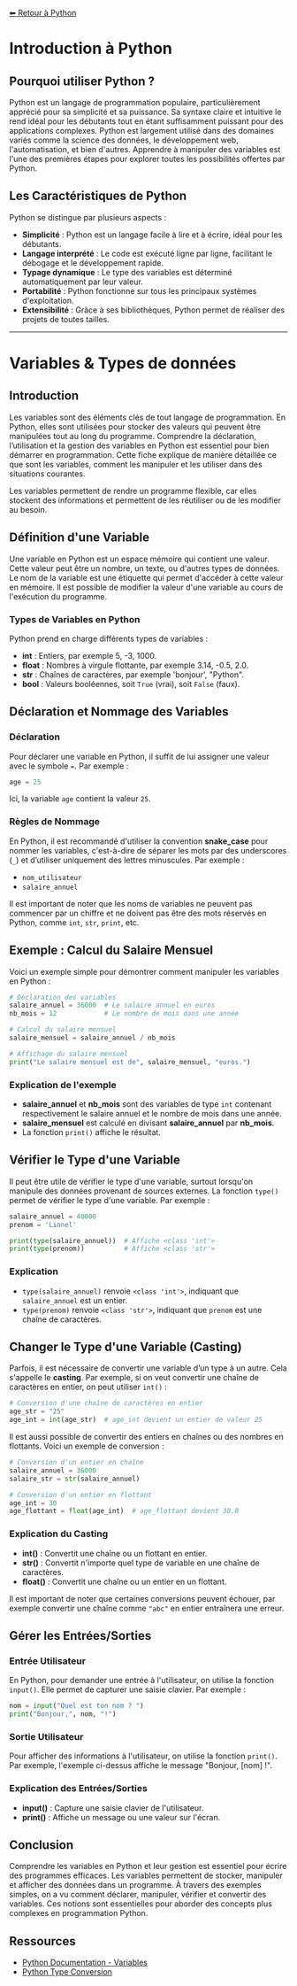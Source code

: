 [⬅ Retour à Python](../README.md)

# Introduction à Python

## Pourquoi utiliser Python ?

Python est un langage de programmation populaire, particulièrement apprécié pour sa simplicité et sa puissance. Sa syntaxe claire et intuitive le rend idéal pour les débutants tout en étant suffisamment puissant pour des applications complexes. Python est largement utilisé dans des domaines variés comme la science des données, le développement web, l'automatisation, et bien d'autres. Apprendre à manipuler des variables est l'une des premières étapes pour explorer toutes les possibilités offertes par Python.

## Les Caractéristiques de Python

Python se distingue par plusieurs aspects :
- **Simplicité** : Python est un langage facile à lire et à écrire, idéal pour les débutants.
- **Langage interprété** : Le code est exécuté ligne par ligne, facilitant le débogage et le développement rapide.
- **Typage dynamique** : Le type des variables est déterminé automatiquement par leur valeur.
- **Portabilité** : Python fonctionne sur tous les principaux systèmes d'exploitation.
- **Extensibilité** : Grâce à ses bibliothèques, Python permet de réaliser des projets de toutes tailles.

---

# Variables & Types de données

## Introduction

Les variables sont des éléments clés de tout langage de programmation. En Python, elles sont utilisées pour stocker des valeurs qui peuvent être manipulées tout au long du programme. Comprendre la déclaration, l’utilisation et la gestion des variables en Python est essentiel pour bien démarrer en programmation. Cette fiche explique de manière détaillée ce que sont les variables, comment les manipuler et les utiliser dans des situations courantes. 

Les variables permettent de rendre un programme flexible, car elles stockent des informations et permettent de les réutiliser ou de les modifier au besoin.

## Définition d'une Variable

Une variable en Python est un espace mémoire qui contient une valeur. Cette valeur peut être un nombre, un texte, ou d'autres types de données. Le nom de la variable est une étiquette qui permet d'accéder à cette valeur en mémoire. Il est possible de modifier la valeur d'une variable au cours de l'exécution du programme.

### Types de Variables en Python

Python prend en charge différents types de variables :
- **int** : Entiers, par exemple 5, -3, 1000.
- **float** : Nombres à virgule flottante, par exemple 3.14, -0.5, 2.0.
- **str** : Chaînes de caractères, par exemple 'bonjour', "Python".
- **bool** : Valeurs booléennes, soit `True` (vrai), soit `False` (faux).

## Déclaration et Nommage des Variables

### Déclaration

Pour déclarer une variable en Python, il suffit de lui assigner une valeur avec le symbole `=`. Par exemple :

```python
age = 25
```

Ici, la variable `age` contient la valeur `25`.

### Règles de Nommage

En Python, il est recommandé d'utiliser la convention **snake_case** pour nommer les variables, c'est-à-dire de séparer les mots par des underscores (`_`) et d’utiliser uniquement des lettres minuscules. Par exemple :
- `nom_utilisateur`
- `salaire_annuel`

Il est important de noter que les noms de variables ne peuvent pas commencer par un chiffre et ne doivent pas être des mots réservés en Python, comme `int`, `str`, `print`, etc.

## Exemple : Calcul du Salaire Mensuel

Voici un exemple simple pour démontrer comment manipuler les variables en Python :

```python
# Déclaration des variables
salaire_annuel = 36000  # Le salaire annuel en euros
nb_mois = 12            # Le nombre de mois dans une année

# Calcul du salaire mensuel
salaire_mensuel = salaire_annuel / nb_mois

# Affichage du salaire mensuel
print("Le salaire mensuel est de", salaire_mensuel, "euros.")
```

### Explication de l'exemple
- **salaire_annuel** et **nb_mois** sont des variables de type `int` contenant respectivement le salaire annuel et le nombre de mois dans une année.
- **salaire_mensuel** est calculé en divisant **salaire_annuel** par **nb_mois**.
- La fonction `print()` affiche le résultat.

## Vérifier le Type d'une Variable

Il peut être utile de vérifier le type d'une variable, surtout lorsqu'on manipule des données provenant de sources externes. La fonction `type()` permet de vérifier le type d'une variable. Par exemple :

```python
salaire_annuel = 40000
prenom = 'Lionel'

print(type(salaire_annuel))  # Affiche <class 'int'>
print(type(prenom))          # Affiche <class 'str'>
```

### Explication
- `type(salaire_annuel)` renvoie `<class 'int'>`, indiquant que `salaire_annuel` est un entier.
- `type(prenom)` renvoie `<class 'str'>`, indiquant que `prenom` est une chaîne de caractères.

## Changer le Type d'une Variable (Casting)

Parfois, il est nécessaire de convertir une variable d’un type à un autre. Cela s'appelle le **casting**. Par exemple, si on veut convertir une chaîne de caractères en entier, on peut utiliser `int()` :

```python
# Conversion d'une chaîne de caractères en entier
age_str = "25"
age_int = int(age_str)  # age_int devient un entier de valeur 25
```

Il est aussi possible de convertir des entiers en chaînes ou des nombres en flottants. Voici un exemple de conversion :

```python
# Conversion d'un entier en chaîne
salaire_annuel = 36000
salaire_str = str(salaire_annuel)

# Conversion d'un entier en flottant
age_int = 30
age_flottant = float(age_int)  # age_flottant devient 30.0
```

### Explication du Casting
- **int()** : Convertit une chaîne ou un flottant en entier.
- **str()** : Convertit n'importe quel type de variable en une chaîne de caractères.
- **float()** : Convertit une chaîne ou un entier en un flottant.

Il est important de noter que certaines conversions peuvent échouer, par exemple convertir une chaîne comme `"abc"` en entier entraînera une erreur.

## Gérer les Entrées/Sorties

### Entrée Utilisateur

En Python, pour demander une entrée à l'utilisateur, on utilise la fonction `input()`. Elle permet de capturer une saisie clavier. Par exemple :

```python
nom = input("Quel est ton nom ? ")
print("Bonjour,", nom, "!")
```

### Sortie Utilisateur

Pour afficher des informations à l'utilisateur, on utilise la fonction `print()`. Par exemple, l'exemple ci-dessus affiche le message "Bonjour, [nom] !".

### Explication des Entrées/Sorties
- **input()** : Capture une saisie clavier de l'utilisateur.
- **print()** : Affiche un message ou une valeur sur l'écran.

## Conclusion

Comprendre les variables en Python et leur gestion est essentiel pour écrire des programmes efficaces. Les variables permettent de stocker, manipuler et afficher des données dans un programme. À travers des exemples simples, on a vu comment déclarer, manipuler, vérifier et convertir des variables. Ces notions sont essentielles pour aborder des concepts plus complexes en programmation Python.

## Ressources

- [Python Documentation - Variables](https://docs.python.org/3/tutorial/introduction.html#using-python-as-a-calculator)
- [Python Type Conversion](https://www.w3schools.com/python/ref_func_int.asp)
```
